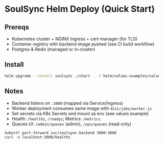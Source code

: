 # SoulSync Helm Deploy (Quick Start)

## Prereqs
- Kubernetes cluster + NGINX Ingress + cert-manager (for TLS)
- Container registry with backend image pushed (see CI build workflow)
- Postgres & Redis (managed or in-cluster)

## Install
```bash
helm upgrade --install soulsync ./chart   -f helm/values-examples/values-redis-worker.yaml   --set backend.image.repository=YOUR_REGISTRY/soulsync-backend   --set backend.image.tag=v61
```

## Notes
- Backend listens on `:3000` (mapped via Service/Ingress)
- Worker deployment consumes same image with `dist/jobs/worker.js`
- Set secrets via K8s Secrets and mount as env (see values example)
- Health: `/healthz`, `/readyz`; Metrics: `/metrics`
- Queues UI: `/admin/queues` (admin), `/ops/queues` (read-only)
```
kubectl port-forward svc/soulsync-backend 3000:3000
curl -s localhost:3000/healthz
```
